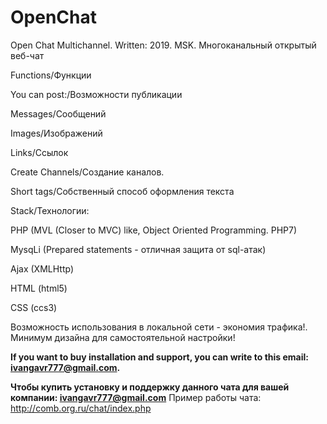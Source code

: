 # OpenChat

Open Chat Multichannel. Written: 2019. MSK. Многоканальный открытый веб-чат


Functions/Функции

You can post:/Возможности публикации

Messages/Сообщений

Images/Изображений

Links/Ссылок

Create Channels/Создание каналов.

Short tags/Собственный способ оформления текста




Stack/Технологии:

PHP (MVL (Closer to MVC) like, Object Oriented Programming. PHP7)

MysqLi (Prepared statements - отличная защита от sql-атак)

Ajax (XMLHttp)

HTML (html5)

CSS (ccs3) 


Возможность использования в локальной сети - экономия трафика!. Минимум дизайна для самостоятельной настройки!


<b>If you want to buy installation and support, you can write to this email: ivangavr777@gmail.com.
  
Чтобы купить установку и поддержку данного чата для вашей компании: ivangavr777@gmail.com</b>
Пример работы чата: http://comb.org.ru/chat/index.php


